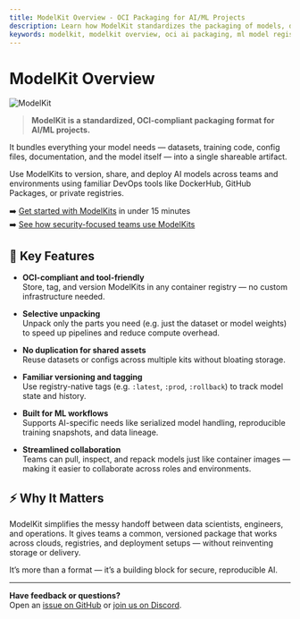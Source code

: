 ```yaml
---
title: ModelKit Overview - OCI Packaging for AI/ML Projects
description: Learn how ModelKit standardizes the packaging of models, datasets, and code for AI/ML workflows. OCI-compliant, versioned, and easy to use across registries and tools.
keywords: modelkit, modelkit overview, oci ai packaging, ml model registry, share ai model, package machine learning model, reproducible ml model, versioned ai artifact, docker for ai models
---
```


# ModelKit Overview

![ModelKit](./ModelKit_chart.svg)

>**ModelKit is a standardized, OCI-compliant packaging format for AI/ML projects.**  

It bundles everything your model needs — datasets, training code, config files, documentation, and the model itself — into a single shareable artifact.

Use ModelKits to version, share, and deploy AI models across teams and environments using familiar DevOps tools like DockerHub, GitHub Packages, or private registries.

➡️ [Get started with ModelKits](../get-started.md) in under 15 minutes  
➡️ [See how security-focused teams use ModelKits](../use-cases.md)

## 🔑 Key Features

* **OCI-compliant and tool-friendly**  
  Store, tag, and version ModelKits in any container registry — no custom infrastructure needed.

* **Selective unpacking**  
  Unpack only the parts you need (e.g. just the dataset or model weights) to speed up pipelines and reduce compute overhead.

* **No duplication for shared assets**  
  Reuse datasets or configs across multiple kits without bloating storage.

* **Familiar versioning and tagging**  
  Use registry-native tags (e.g. `:latest`, `:prod`, `:rollback`) to track model state and history.

* **Built for ML workflows**  
  Supports AI-specific needs like serialized model handling, reproducible training snapshots, and data lineage.

* **Streamlined collaboration**  
  Teams can pull, inspect, and repack models just like container images — making it easier to collaborate across roles and environments.

## ⚡ Why It Matters

ModelKit simplifies the messy handoff between data scientists, engineers, and operations. It gives teams a common, versioned package that works across clouds, registries, and deployment setups — without reinventing storage or delivery.

It’s more than a format — it’s a building block for secure, reproducible AI.

---

**Have feedback or questions?**  
Open an [issue on GitHub](https://github.com/kitops-ml/kitops/issues) or [join us on Discord](https://discord.gg/Tapeh8agYy).